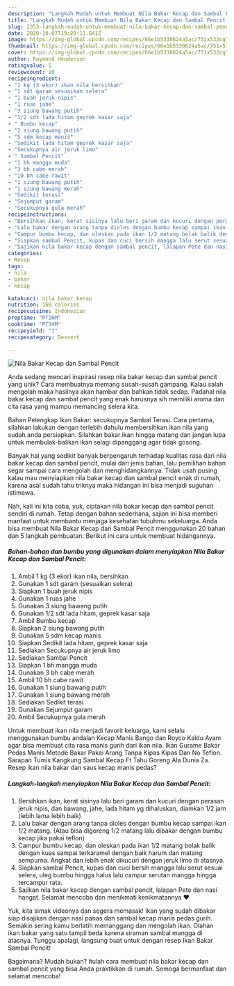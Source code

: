 ```yaml
---
description: "Langkah Mudah untuk Membuat Nila Bakar Kecap dan Sambal Pencit, Menggugah Selera"
title: "Langkah Mudah untuk Membuat Nila Bakar Kecap dan Sambal Pencit, Menggugah Selera"
slug: 2353-langkah-mudah-untuk-membuat-nila-bakar-kecap-dan-sambal-pencit-menggugah-selera
date: 2020-10-07T19:29:11.841Z
image: https://img-global.cpcdn.com/recipes/66e1b5330624a5ac/751x532cq70/nila-bakar-kecap-dan-sambal-pencit-foto-resep-utama.jpg
thumbnail: https://img-global.cpcdn.com/recipes/66e1b5330624a5ac/751x532cq70/nila-bakar-kecap-dan-sambal-pencit-foto-resep-utama.jpg
cover: https://img-global.cpcdn.com/recipes/66e1b5330624a5ac/751x532cq70/nila-bakar-kecap-dan-sambal-pencit-foto-resep-utama.jpg
author: Raymond Henderson
ratingvalue: 5
reviewcount: 10
recipeingredient:
- "1 kg (3 ekor) ikan nila bersihkan"
- "1 sdt garam sesuaikan selera"
- "1 buah jeruk nipis"
- "1 ruas jahe"
- "3 siung bawang putih"
- "1/2 sdt lada hitam geprek kasar saja"
- " Bumbu kecap"
- "2 siung bawang putih"
- "5 sdm kecap manis"
- "Sedikit lada hitam geprek kasar saja"
- "Secukupnya air jeruk limo"
- " Sambal Pencit"
- "1 bh mangga muda"
- "3 bh cabe merah"
- "10 bh cabe rawit"
- "1 siung bawang putih"
- "1 siung bawang merah"
- "Sedikit terasi"
- "Sejumput garam"
- "Secukupnya gula merah"
recipeinstructions:
- "Bersihkan ikan, kerat sisinya lalu beri garam dan kucuri dengan perasan jeruk nipis, dan bawang, jahe, lada hitam yg dihaluskan, diamkan 1/2 jam (lebih lama lebih baik)"
- "Lalu bakar dengan arang tanpa dioles dengan bumbu kecap sampai ikan 1/2 matang. (Atau bisa digoreng 1/2 matang lalu dibakar dengan bumbu kecap jika pakai teflon)"
- "Campur bumbu kecap, dan oleskan pada ikan 1/2 matang bolak balik dengan kuas sampai terkaramel dengan baik harum dan matang sempurna. Angkat dan lebih enak dikucuri dengan jeruk limo di atasnya."
- "Siapkan sambal Pencit, kupas dan cuci bersih mangga lalu serut sesuai selera, uleg bumbu hingga halus lalu campur serutan mangga hingga tercampur rata."
- "Sajikan nila bakar kecap dengan sambal pencit, lalapan Pete dan nasi hangat. Selamat mencoba dan menikmati kenikmatannya ♥️"
categories:
- Resep
tags:
- nila
- bakar
- kecap

katakunci: nila bakar kecap 
nutrition: 160 calories
recipecuisine: Indonesian
preptime: "PT26M"
cooktime: "PT34M"
recipeyield: "1"
recipecategory: Dessert

---
```



![Nila Bakar Kecap dan Sambal Pencit](https://img-global.cpcdn.com/recipes/66e1b5330624a5ac/751x532cq70/nila-bakar-kecap-dan-sambal-pencit-foto-resep-utama.jpg)

Anda sedang mencari inspirasi resep nila bakar kecap dan sambal pencit yang unik? Cara membuatnya memang susah-susah gampang. Kalau salah mengolah maka hasilnya akan hambar dan bahkan tidak sedap. Padahal nila bakar kecap dan sambal pencit yang enak harusnya sih memiliki aroma dan cita rasa yang mampu memancing selera kita.

Bahan Pelengkap Ikan Bakar: secukupnya Sambal Terasi. Cara pertama, silahkan lakukan dengan terlebih dahulu membersihkan ikan nila yang sudah anda persiapkan. Silahkan bakar ikan hingga matang dan jangan lupa untuk membulak-balikan ikan selagi dipanggang agar tidak gosong.

Banyak hal yang sedikit banyak berpengaruh terhadap kualitas rasa dari nila bakar kecap dan sambal pencit, mulai dari jenis bahan, lalu pemilihan bahan segar sampai cara mengolah dan menghidangkannya. Tidak usah pusing kalau mau menyiapkan nila bakar kecap dan sambal pencit enak di rumah, karena asal sudah tahu triknya maka hidangan ini bisa menjadi suguhan istimewa.


Nah, kali ini kita coba, yuk, ciptakan nila bakar kecap dan sambal pencit sendiri di rumah. Tetap dengan bahan sederhana, sajian ini bisa memberi manfaat untuk membantu menjaga kesehatan tubuhmu sekeluarga. Anda bisa membuat Nila Bakar Kecap dan Sambal Pencit menggunakan 20 bahan dan 5 langkah pembuatan. Berikut ini cara untuk membuat hidangannya.

<!--inarticleads1-->

##### Bahan-bahan dan bumbu yang digunakan dalam menyiapkan Nila Bakar Kecap dan Sambal Pencit:

1. Ambil 1 kg (3 ekor) ikan nila, bersihkan
1. Gunakan 1 sdt garam (sesuaikan selera)
1. Siapkan 1 buah jeruk nipis
1. Gunakan 1 ruas jahe
1. Gunakan 3 siung bawang putih
1. Gunakan 1/2 sdt lada hitam, geprek kasar saja
1. Ambil  Bumbu kecap
1. Siapkan 2 siung bawang putih
1. Gunakan 5 sdm kecap manis
1. Siapkan Sedikit lada hitam, geprek kasar saja
1. Sediakan Secukupnya air jeruk limo
1. Sediakan  Sambal Pencit
1. Siapkan 1 bh mangga muda
1. Gunakan 3 bh cabe merah
1. Ambil 10 bh cabe rawit
1. Gunakan 1 siung bawang putih
1. Gunakan 1 siung bawang merah
1. Sediakan Sedikit terasi
1. Gunakan Sejumput garam
1. Ambil Secukupnya gula merah


Untuk membuat ikan nila menjadi favorit keluarga, kami selalu menggunakan bumbu andalan Kecap Manis Bango dan Royco Kaldu Ayam agar bisa membuat cita rasa manis gurih dari ikan nila. Ikan Gurame Bakar Pedas Manis Metode Bakar Pakai Arang Tanpa Kipas Kipas Dan No Teflon. Sarapan Tumis Kangkung Sambal Kecap Ft Tahu Goreng Ala Dunia Za. Resep ikan nila bakar dan saus kecap manis pedas? 

<!--inarticleads2-->

##### Langkah-langkah menyiapkan Nila Bakar Kecap dan Sambal Pencit:

1. Bersihkan ikan, kerat sisinya lalu beri garam dan kucuri dengan perasan jeruk nipis, dan bawang, jahe, lada hitam yg dihaluskan, diamkan 1/2 jam (lebih lama lebih baik)
1. Lalu bakar dengan arang tanpa dioles dengan bumbu kecap sampai ikan 1/2 matang. (Atau bisa digoreng 1/2 matang lalu dibakar dengan bumbu kecap jika pakai teflon)
1. Campur bumbu kecap, dan oleskan pada ikan 1/2 matang bolak balik dengan kuas sampai terkaramel dengan baik harum dan matang sempurna. Angkat dan lebih enak dikucuri dengan jeruk limo di atasnya.
1. Siapkan sambal Pencit, kupas dan cuci bersih mangga lalu serut sesuai selera, uleg bumbu hingga halus lalu campur serutan mangga hingga tercampur rata.
1. Sajikan nila bakar kecap dengan sambal pencit, lalapan Pete dan nasi hangat. Selamat mencoba dan menikmati kenikmatannya ♥️


Yuk, kita simak videonya dan segera memasak! Ikan yang sudah dibakar siap disajikan dengan nasi panas dan sambal kecap manis pedas gurih. Semakin sering kamu berlatih memanggang dan mengolah ikan. Olahan ikan bakar yang satu tampil beda karena siraman sambal mangga di atasnya. Tunggu apalagi, langsung buat untuk dengan resep Ikan Bakar Sambal Pencit! 

Bagaimana? Mudah bukan? Itulah cara membuat nila bakar kecap dan sambal pencit yang bisa Anda praktikkan di rumah. Semoga bermanfaat dan selamat mencoba!
